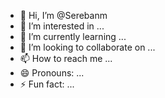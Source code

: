 - 👋 Hi, I’m @Serebanm
- 👀 I’m interested in ...
- 🌱 I’m currently learning ...
- 💞️ I’m looking to collaborate on ...
- 📫 How to reach me ...
- 😄 Pronouns: ...
- ⚡ Fun fact: ...

<!---
Serebanm/Serebanm is a ✨ special ✨ repository because its `README.md` (this file) appears on your GitHub profile.
You can click the Preview link to take a look at your changes.
--->
